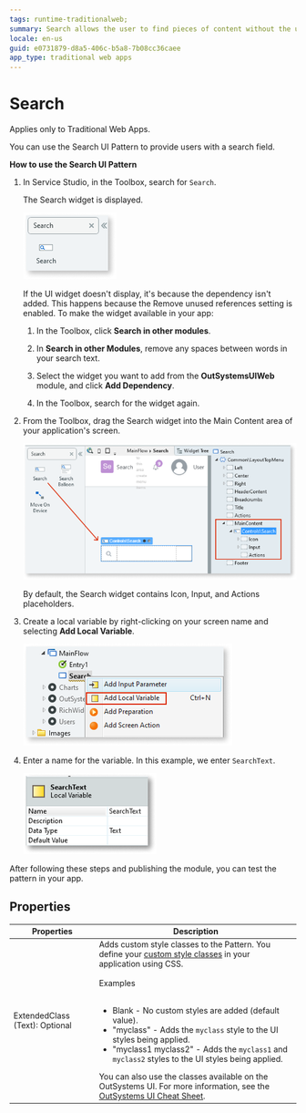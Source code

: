 ```yaml
---
tags: runtime-traditionalweb; 
summary: Search allows the user to find pieces of content without the use of navigation.
locale: en-us
guid: e0731879-d8a5-406c-b5a8-7b08cc36caee
app_type: traditional web apps
---
```


# Search

<div class="info" markdown="1">

Applies only to Traditional Web Apps.

</div>

You can use the Search UI Pattern to provide users with a search field.

**How to use the Search UI Pattern**

1. In Service Studio, in the Toolbox, search for `Search`.

    The Search widget is displayed.

    ![](<images/search-1-ss.png>)

    If the UI widget doesn't display, it's because the dependency isn't added. This happens because the Remove unused references setting is enabled. To make the widget available in your app:

    1. In the Toolbox, click **Search in other modules**.

    1. In **Search in other Modules**, remove any spaces between words in your search text.
    
    1. Select the widget you want to add from the **OutSystemsUIWeb** module, and click **Add Dependency**. 
    
    1. In the Toolbox, search for the widget again.

1. From the Toolbox, drag the Search widget into the Main Content area of your application's screen.

    ![](<images/search-2-ss.png>)

    By default, the Search widget contains Icon, Input, and Actions placeholders.

1. Create a local variable by right-clicking on your screen name and selecting **Add Local Variable**.

    ![](<images/search-3-ss.png>)

1. Enter a name for the variable. In this example, we enter ``SearchText``.

   ![](images/search-4-ss.png)

After following these steps and publishing the module, you can test the pattern in your app.

## Properties

| **Properties**                 | **Description**                                                                                                                                                                                                                                                                                                                                                                                                                                                                                                                                                                                                                    |
|--------------------------------|------------------------------------------------------------------------------------------------------------------------------------------------------------------------------------------------------------------------------------------------------------------------------------------------------------------------------------------------------------------------------------------------------------------------------------------------------------------------------------------------------------------------------------------------------------------------------------------------------------------------------------|
| ExtendedClass (Text): Optional | Adds custom style classes to the Pattern. You define your [custom style classes](../../../look-feel/css.md) in your application using CSS.<br/><br/>Examples<br/><br/> <ul><li>Blank - No custom styles are added (default value).</li><li>"myclass" - Adds the ``myclass`` style to the UI styles being applied.</li><li>"myclass1 myclass2" - Adds the ``myclass1`` and ``myclass2`` styles to the UI styles being applied.</li></ul>You can also use the classes available on the OutSystems UI. For more information, see the [OutSystems UI Cheat Sheet](https://outsystemsui.outsystems.com/OutSystemsUIWebsite/CheatSheet). |
